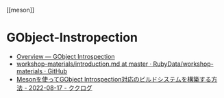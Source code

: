 [[meson]]

# GObject-Instropection
- [Overview — GObject Introspection](https://gi.readthedocs.io/en/latest/)
- [workshop-materials/introduction.md at master · RubyData/workshop-materials · GitHub](https://github.com/RubyData/workshop-materials/blob/master/gobject-introspection/introduction.md)
- [Mesonを使ってGObject Introspection対応のビルドシステムを構築する方法 - 2022-08-17 - ククログ](https://www.clear-code.com/blog/2022/8/17/meson-and-gobject-introspection.html)
